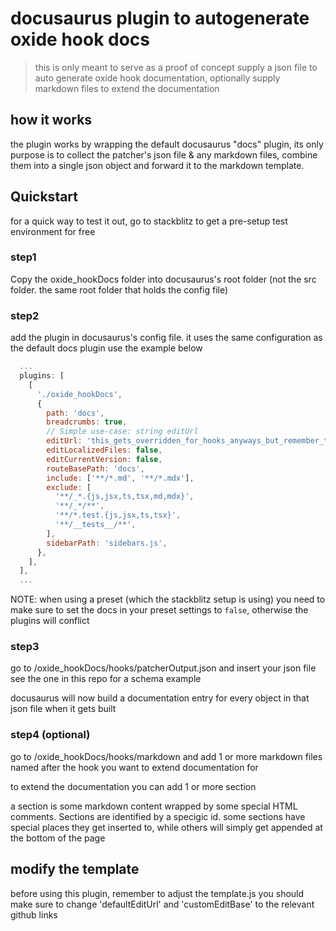 # docusaurus plugin to autogenerate oxide hook docs
> this is only meant to serve as a proof of concept
supply a json file to auto generate oxide hook documentation,
optionally supply markdown files to extend the documentation

## how it works
the plugin works by wrapping the default docusaurus "docs" plugin, its only purpose is to collect the patcher's json file & any markdown files, combine them into a single json object and forward it to the markdown template. 


## Quickstart
for a quick way to test it out, go to stackblitz to get a pre-setup test environment for free

### step1
Copy the oxide_hookDocs folder into docusaurus's root folder (not the src folder. the same root folder that holds the config file)

### step2
add the plugin in docusaurus's config file. it uses the same configuration as the default docs plugin
use the example below 
```js
  ...
  plugins: [
    [
      './oxide_hookDocs',
      {
        path: 'docs',
        breadcrumbs: true,
        // Simple use-case: string editUrl
        editUrl: 'this_gets_overridden_for_hooks_anyways_but_remember_to_set_this_for_non_hook_content',
        editLocalizedFiles: false,
        editCurrentVersion: false,
        routeBasePath: 'docs',
        include: ['**/*.md', '**/*.mdx'],
        exclude: [
          '**/_*.{js,jsx,ts,tsx,md,mdx}',
          '**/_*/**',
          '**/*.test.{js,jsx,ts,tsx}',
          '**/__tests__/**',
        ],
        sidebarPath: 'sidebars.js',
      },
    ],
  ],
  ...
```
NOTE: when using a preset (which the stackblitz setup is using) you need to make sure to set the docs in your preset settings to `false`, otherwise the plugins will conflict

### step3
go to /oxide_hookDocs/hooks/patcherOutput.json and insert your json file
see the one in this repo for a schema example

docusaurus will now build a documentation entry for every object in that json file when it gets built

### step4 (optional)
go to /oxide_hookDocs/hooks/markdown and add 1 or more markdown files named after the hook you want to extend documentation for

to extend the documentation you can add 1 or more section

a section is some markdown content wrapped by some special HTML comments. Sections are identified by a specigic id. some sections have special places they get inserted to, while others will simply get appended at the bottom of the page

## modify the template
before using this plugin, remember to adjust the template.js
you should make sure to change 'defaultEditUrl' and 'customEditBase' to the relevant github links


